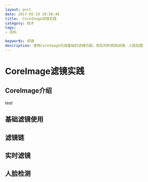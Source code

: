 ```yaml
---
layout: post
date: 2017-05-19 10:50:46
title:  CoreImage滤镜实践
category: 技术
tags: 
- 资料

keywords: 滤镜
description: 使用CoreImage完成基础的滤镜功能，和实时的视频滤镜，人脸贴图
---
```

# CoreImage滤镜实践
## CoreImage介绍

test

## 基础滤镜使用

## 滤镜链

## 实时滤镜

## 人脸检测


